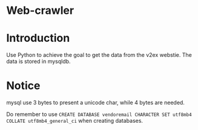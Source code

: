 # Web-crawler
Introduction
==================
Use Python to achieve the goal to get the data from the v2ex webstie. The data is stored in mysqldb.

Notice
==================
mysql use 3 bytes to present a unicode char, while 4 bytes are needed. 

Do remember to use `CREATE DATABASE vendoremail CHARACTER SET utf8mb4 COLLATE utf8mb4_general_ci` when creating databases.
